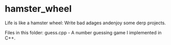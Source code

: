 # hamster_wheel

Life is like a hamster wheel: Write bad adages andenjoy some derp projects. 

Files in this folder:
guess.cpp - A number guessing game I implemented in C++. 
